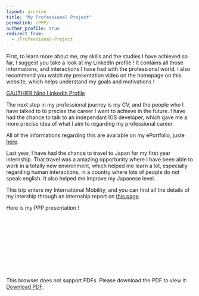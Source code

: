 ```yaml
---
layout: archive
title: "My Professional Project"
permalink: /PPP/
author_profile: true
redirect_from:
  - /Professional-Project
---
```


First, to learn more about me, my skills and the studies I have achieved so far, I suggest you take a look at my LinkedIn profile ! 
It contains all those informations, and interactions I have had with the professional world. I also recommend you watch my presentation video on the homepage on this website,
which helps understand my goals and motivations !

[GAUTHIER Nino LinkedIn Profile](https://www.linkedin.com/in/ninogauthier/)

The next step in my professional journey is my CV, and the people who I have talked to to precise the career I want to achieve in the future. 
I have had the chance to talk to an independant IOS developer, which gave me a more precise idea of what I aim to regarding my professional career. 

All of the informations regarding this are available on my ePortfolio, juste [here](https://nin7o.github.io/career-development).

Last year, I have had the chance to travel to Japan for my first year internship. That travel was a amazing opportunity where I have been 
able to work in a totally new environment, which helped me learn a lot, especially regarding human interactions, in a country where lots of people
do not speak english. It also helped me improve my Japanese level.

This trip enters my International Mobility, and you can find all the details of my intership through an internship report on [this page](https://nin7o.github.io/international-mobility).

Here is my PPP presentation ! 

<object data="https://nin7o.github.io/PPP.pdf" type="application/pdf" width="700px" height="700px">
    <embed src="https://nin7o.github.io/PPP.pdf">
        <p>This browser does not support PDFs. Please download the PDF to view it: <a href="https://nin7o.github.io/PPP.pdf">Download PDF</a>.</p>
    </embed>
</object>
